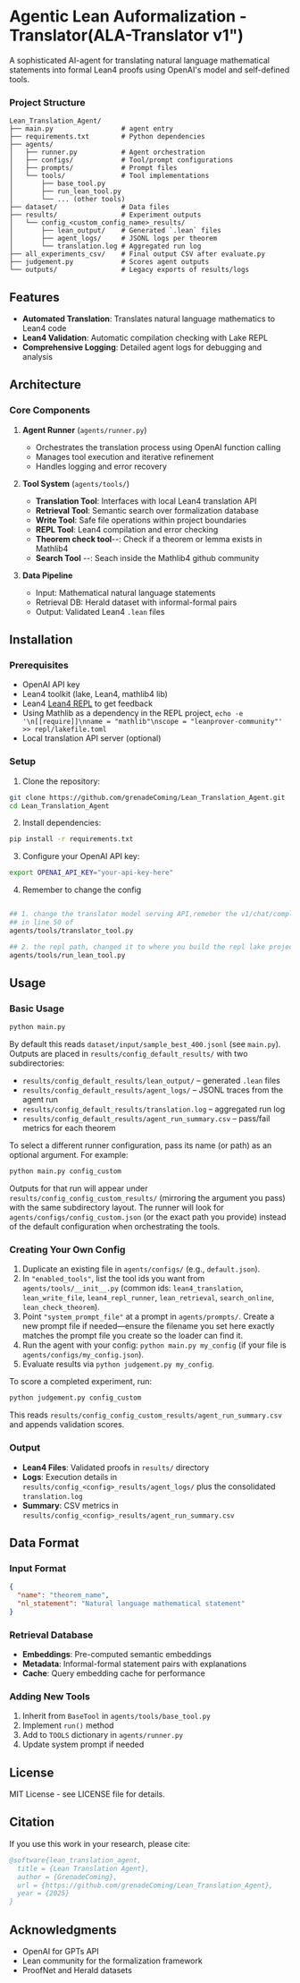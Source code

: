# Agentic Lean Auformalization - Translator(ALA-Translator v1")

A sophisticated AI-agent for translating natural language mathematical statements into formal Lean4 proofs using OpenAI's model and self-defined tools.

### Project Structure

```
Lean_Translation_Agent/
├── main.py                 # agent entry
├── requirements.txt        # Python dependencies
├── agents/
│   ├── runner.py           # Agent orchestration
│   ├── configs/            # Tool/prompt configurations
│   ├── prompts/            # Prompt files
│   └── tools/              # Tool implementations
│       ├── base_tool.py
│       ├── run_lean_tool.py 
│       └── ... (other tools)
├── dataset/                # Data files
├── results/                # Experiment outputs
│   └── config_<custom_config_name>_results/
│       ├── lean_output/    # Generated `.lean` files
│       ├── agent_logs/     # JSONL logs per theorem
│       └── translation.log # Aggregated run log
├── all_experiments_csv/    # Final output CSV after evaluate.py
├── judgement.py            # Scores agent outputs
└── outputs/                # Legacy exports of results/logs
```

## Features

- **Automated Translation**: Translates natural language mathematics to Lean4 code
- **Lean4 Validation**: Automatic compilation checking with Lake REPL
- **Comprehensive Logging**: Detailed agent logs for debugging and analysis

## Architecture

### Core Components

1. **Agent Runner** (`agents/runner.py`)
   - Orchestrates the translation process using OpenAI function calling
   - Manages tool execution and iterative refinement
   - Handles logging and error recovery

2. **Tool System** (`agents/tools/`)
   - **Translation Tool**: Interfaces with local Lean4 translation API
   - **Retrieval Tool**: Semantic search over formalization database
   - **Write Tool**: Safe file operations within project boundaries
   - **REPL Tool**: Lean4 compilation and error checking
   - **Theorem check tool**--: Check if a theorem or lemma exists in Mathlib4
   - **Search Tool** --: Seach inside the Mathlib4 github community 

3. **Data Pipeline**
   - Input: Mathematical natural language statements
   - Retrieval DB: Herald dataset with informal-formal pairs
   - Output: Validated Lean4 `.lean` files

## Installation

### Prerequisites

- OpenAI API key
- Lean4 toolkit (lake, Lean4, mathlib4 lib)
- Lean4 [Lean4 REPL](https://github.com/leanprover-community/repl.git) to get feedback
- Using Mathlib as a dependency in the REPL project, ```echo -e '\n[[require]]\nname = "mathlib"\nscope = "leanprover-community"' >> repl/lakefile.toml```
- Local translation API server (optional)

### Setup

1. Clone the repository:
```bash
git clone https://github.com/grenadeComing/Lean_Translation_Agent.git
cd Lean_Translation_Agent
```

2. Install dependencies:
```bash
pip install -r requirements.txt
```

3. Configure your OpenAI API key:
```bash
export OPENAI_API_KEY="your-api-key-here"
```
4. Remember to change the config
```bash

## 1. change the translator model serving API,remeber the v1/chat/completions
## in line 50 of 
agents/tools/translator_tool.py

## 2. the repl path, changed it to where you build the repl lake project
agents/tools/run_lean_tool.py
```

## Usage

### Basic Usage

```bash
python main.py
```

By default this reads `dataset/input/sample_best_400.jsonl` (see `main.py`). Outputs are placed in `results/config_default_results/` with two subdirectories:
- `results/config_default_results/lean_output/` – generated `.lean` files
- `results/config_default_results/agent_logs/` – JSONL traces from the agent run
- `results/config_default_results/translation.log` – aggregated run log
- `results/config_default_results/agent_run_summary.csv` – pass/fail metrics for each theorem

To select a different runner configuration, pass its name (or path) as an optional argument. For example:
```bash
python main.py config_custom
```
Outputs for that run will appear under `results/config_config_custom_results/` (mirroring the argument you pass) with the same subdirectory layout. The runner will look for `agents/configs/config_custom.json` (or the exact path you provide) instead of the default configuration when orchestrating the tools.

### Creating Your Own Config

1. Duplicate an existing file in `agents/configs/` (e.g., `default.json`).
2. In `"enabled_tools"`, list the tool ids you want from `agents/tools/__init__.py` (common ids: `lean4_translation`, `lean_write_file`, `lean4_repl_runner`, `lean_retrieval`, `search_online`, `lean_check_theorem`).
3. Point `"system_prompt_file"` at a prompt in `agents/prompts/`. Create a new prompt file if needed—ensure the filename you set here exactly matches the prompt file you create so the loader can find it.
4. Run the agent with your config: `python main.py my_config` (if your file is `agents/configs/my_config.json`).
5. Evaluate results via `python judgement.py my_config`.

To score a completed experiment, run:
```bash
python judgement.py config_custom
```
This reads `results/config_config_custom_results/agent_run_summary.csv` and appends validation scores.


### Output

- **Lean4 Files**: Validated proofs in `results/` directory
- **Logs**: Execution details in `results/config_<config>_results/agent_logs/` plus the consolidated `translation.log`
- **Summary**: CSV metrics in `results/config_<config>_results/agent_run_summary.csv`

## Data Format

### Input Format
```json
{
  "name": "theorem_name",
  "nl_statement": "Natural language mathematical statement"
}
```

### Retrieval Database
- **Embeddings**: Pre-computed semantic embeddings
- **Metadata**: Informal-formal statement pairs with explanations
- **Cache**: Query embedding cache for performance



### Adding New Tools

1. Inherit from `BaseTool` in `agents/tools/base_tool.py`
2. Implement `run()` method
3. Add to `TOOLS` dictionary in `agents/runner.py`
4. Update system prompt if needed


## License

MIT License - see LICENSE file for details.

## Citation

If you use this work in your research, please cite:

```bibtex
@software{lean_translation_agent,
  title = {Lean Translation Agent},
  author = {GrenadeComing},
  url = {https://github.com/grenadeComing/Lean_Translation_Agent},
  year = {2025}
}
```

## Acknowledgments

- OpenAI for GPTs API
- Lean community for the formalization framework
- ProofNet and Herald datasets
